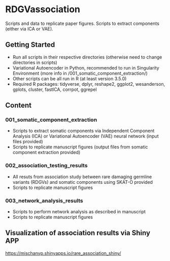 # RDGVassociation
Scripts and data to replicate paper figures.
Scripts to extract components (either via ICA or VAE).

## Getting Started
* Run all scripts in their respective directories (otherwise need to change directories in scripts)
* Variational Autoencoder in Python, recommended to run in Singularity Environment (more info in /001_somatic_component_extraction/)
* Other scripts can be all run in R (at least version 3.5.0)
* Required R packages: tidyverse, dplyr, reshape2, ggplot2, wesanderson, gplots, cluster, fastICA, corrpot, ggrepel

## Content
### 001_somatic_component_extraction
* Scripts to extract somatic components via Independent Component Analysis (ICA) or Variational Autoencoder (VAE) neural network (input files provided)
* Scripts to replicate manuscript figures (output files from somatic component extraction provided)

### 002_association_testing_results
* All resuts from association study between rare damaging germline variants (RDGVs) and somatic components using SKAT-O provided
* Scripts to replicate manuscript figures

### 003_network_analysis_results
* Scripts to perform network analysis as described in manuscript
* Scripts to replicate manuscript figures

## Visualization of association results via Shiny APP
https://mischanvp.shinyapps.io/rare_association_shiny/

